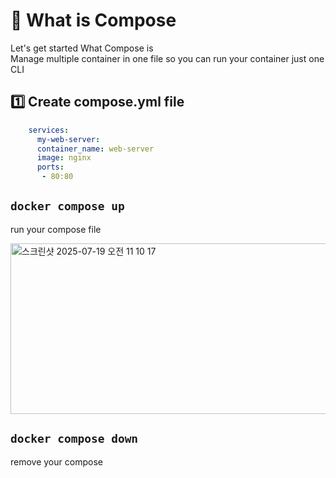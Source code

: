 # 🤔 What is Compose
Let's get started What Compose is  
Manage  multiple container in one file so you can run your container just one CLI





## 1️⃣  Create compose.yml file


```compose.yml
    services:  
      my-web-server:
      container_name: web-server
      image: nginx
      ports:
       - 80:80

```


##  ``` docker compose up ```

  run your compose file 

  
  <img width="641" height="273" alt="스크린샷 2025-07-19 오전 11 10 17" src="https://github.com/user-attachments/assets/f83f4de3-abc9-4bcb-ad69-20cefe8f8c8a" />



  ##  ``` docker compose down ```

  remove your compose 







